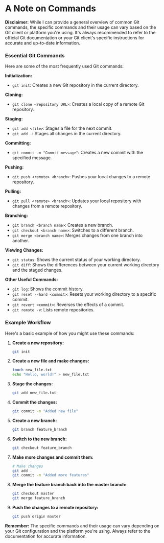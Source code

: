 # A Note on Commands

**Disclaimer:** While I can provide a general overview of common Git commands, the specific commands and their usage can vary based on the Git client or platform you're using. It's always recommended to refer to the official Git documentation or your Git client's specific instructions for accurate and up-to-date information.

### Essential Git Commands

Here are some of the most frequently used Git commands:

**Initialization:**

* `git init`: Creates a new Git repository in the current directory.

**Cloning:**

* `git clone <repository URL>`: Creates a local copy of a remote Git repository.

**Staging:**

* `git add <file>`: Stages a file for the next commit.
* `git add .`: Stages all changes in the current directory.

**Committing:**

* `git commit -m "Commit message"`: Creates a new commit with the specified message.

**Pushing:**

* `git push <remote> <branch>`: Pushes your local changes to a remote repository.

**Pulling:**

* `git pull <remote> <branch>`: Updates your local repository with changes from a remote repository.

**Branching:**

* `git branch <branch name>`: Creates a new branch.
* `git checkout <branch name>`: Switches to a different branch.
* `git merge <branch name>`: Merges changes from one branch into another.

**Viewing Changes:**

* `git status`: Shows the current status of your working directory.
* `git diff`: Shows the differences between your current working directory and the staged changes.

**Other Useful Commands:**

* `git log`: Shows the commit history.
* `git reset --hard <commit>`: Resets your working directory to a specific commit.
* `git revert <commit>`: Reverses the effects of a commit.
* `git remote -v`: Lists remote repositories.

### Example Workflow

Here's a basic example of how you might use these commands:

1. **Create a new repository:**
   ```bash
   git init
   ```
2. **Create a new file and make changes:**
   ```bash
   touch new_file.txt
   echo "Hello, world!" > new_file.txt
   ```
3. **Stage the changes:**
   ```bash
   git add new_file.txt
   ```
4. **Commit the changes:**
   ```bash
   git commit -m "Added new file"
   ```
5. **Create a new branch:**
   ```bash
   git branch feature_branch
   ```
6. **Switch to the new branch:**
   ```bash
   git checkout feature_branch
   ```
7. **Make more changes and commit them:**
   ```bash
   # Make changes
   git add .
   git commit -m "Added more features"
   ```
8. **Merge the feature branch back into the master branch:**
   ```bash
   git checkout master
   git merge feature_branch
   ```
9. **Push the changes to a remote repository:**
   ```bash
   git push origin master
   ```

**Remember:** The specific commands and their usage can vary depending on your Git configuration and the platform you're using. Always refer to the documentation for accurate information.
